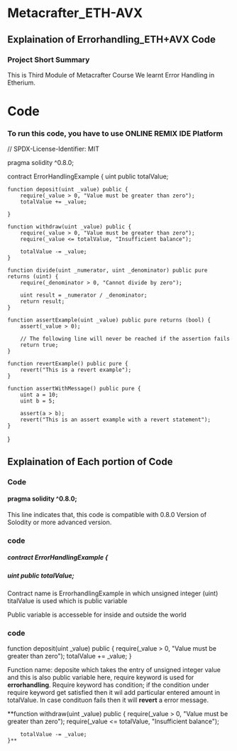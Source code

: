 # Metacrafter_ETH-AVX
## Explaination of Errorhandling_ETH+AVX Code
### Project Short Summary
This is Third Module of Metacrafter Course
We learnt Error Handling in Etherium.

# Code
### To run this code, you have to use ONLINE REMIX IDE Platform

// SPDX-License-Identifier: MIT

pragma solidity ^0.8.0;

contract ErrorHandlingExample {
    uint public totalValue;

    function deposit(uint _value) public {
        require(_value > 0, "Value must be greater than zero");
        totalValue += _value;

    }

    function withdraw(uint _value) public {
        require(_value > 0, "Value must be greater than zero");
        require(_value <= totalValue, "Insufficient balance");

        totalValue -= _value;
    }

    function divide(uint _numerator, uint _denominator) public pure returns (uint) {
        require(_denominator > 0, "Cannot divide by zero");

        uint result = _numerator / _denominator;
        return result;
    }

    function assertExample(uint _value) public pure returns (bool) {
        assert(_value > 0);

        // The following line will never be reached if the assertion fails
        return true;
    }

    function revertExample() public pure {
        revert("This is a revert example");
    }

    function assertWithMessage() public pure {
        uint a = 10;
        uint b = 5;

        assert(a > b);
        revert("This is an assert example with a revert statement");
    }
}

## Explaination of Each portion of Code


### Code 
#### pragma solidity ^0.8.0;

This line indicates that, this code is compatible with 0.8.0 Version of Solodity or more advanced version.


### code                                                                           
##### contract ErrorHandlingExample {
##### uint public totalValue;

Contract name is ErrorhandlingExample in which unsigned integer (uint) titalValue 
is used which is public variable

Public variable is accesseble for inside and outside the world


### code
  function deposit(uint _value) public {
  require(_value > 0, "Value must be greater than zero"); 
 totalValue += _value;
 }

Function name: deposite which takes the entry of unsigned integer value and this 
is also public variable
here, require keyword is used for **errorhandling**.
Require keyword has condition;
       if the condition under require keyword get satisfied then it wil add particular entered amount in totalValue.
       In case condituon fails then it will **revert** a error message.


  
  **function withdraw(uint _value) public {
        require(_value > 0, "Value must be greater than zero");
        require(_value <= totalValue, "Insufficient balance");

        totalValue -= _value;
    }**






